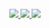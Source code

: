 <a target="_blank" href="https://github-medium-readme.vercel.app/api/alexcambose/0/link">
<img src="https://github-medium-readme.vercel.app/api/alexcambose/0?options=%7B%22displayHeader%22%3Atrue%7D"/>
</a><a target="_blank" href="https://github-medium-readme.vercel.app/api/alexcambose/1/link">
<img src="https://github-medium-readme.vercel.app/api/alexcambose/1?options=%7B%22displayHeader%22%3Atrue%7D"/>
</a><a target="_blank" href="https://github-medium-readme.vercel.app/api/alexcambose/2/link">
<img src="https://github-medium-readme.vercel.app/api/alexcambose/2?options=%7B%22displayHeader%22%3Atrue%7D"/>
</a>
